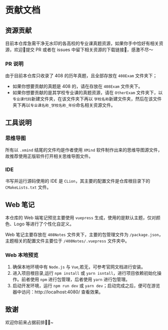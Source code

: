 # 贡献文档

## 资源贡献
目前本仓库急需干净无水印的各高校的专业课真题资源，如果你手中恰好有相关资源，欢迎👏提交 PR 或者在 issues 中留下相关资源的下载链接🔗，感激不尽～

### PR 说明
由于目前本仓库只收录了 408 的历年真题，且全部存放在 `408Exam` 文件夹下；

+ 如果你想要贡献的真题是 408 的，请在存放在 `408Exam` 文件夹下。
+ 如果你想要贡献的是其学校专业课的真题资源，请在 `OtherExam` 文件夹下，以`专业课代码`新建文件夹，在该文件夹下再以 `学校名称`新建文件夹，然后在该文件夹下再以`专业课名称_学校名称_年份`命名相关资源文件。

## 工具说明

### 思维导图

所有以 `.xmind` 结尾的文件均是作者使用 `XMind` 软件制作出来的思维导图源文件，故推荐使用正版软件打开相关思维导图文件。

### IDE

书写并运行源码使用的 IDE 是 `CLion`，其主要的配置文件是仓库根目录下的 `CMakeLists.txt` 文件。

## Web 笔记

本仓库的 Web 端笔记预览主要使用 `vuepress` 生成，使用的是默认主题，仅对颜色、Logo 等进行了个性化自定义。

Web 笔记主要存放在 `408Notes` 文件夹下，主要的包管理文件为 `/package.json`，主题相关的配置文件主要位于 `/408Notes/.vuepress` 文件夹中。

### Web 本地预览

1. 确保本地环境中有 `Node.js` 与 `Vue`,若无，可参考官网文档进行安装。
2. 进入项目根目录,运行 `npm install` 或 `yarn isntall`，进行项目依赖初始化操作。前者使用 `npm` 进行包管理，后者使用 `yarn` 进行包管理。
3. 启动开发环境，运行 `npm run dev` 或 `yarn dev`；启动完成之后，便可在游览器中访问：http://localhost:4080/ 查看效果。

## 致谢

欢迎你前来占据前排👏🏻~
